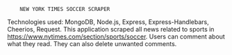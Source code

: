         NEW YORK TIMES SOCCER SCRAPER 
Technologies used: MongoDB, Node.js, Express, Express-Handlebars, Cheerios, Request.
This application scraped all news related to sports in https://www.nytimes.com/section/sports/soccer. Users can comment about what they read. They can also delete unwanted comments.
